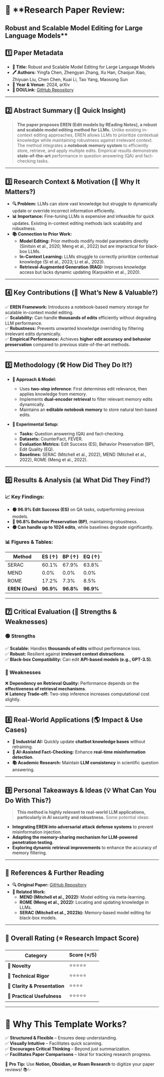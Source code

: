 # 📑 **Research Paper Review: 
## Robust and Scalable Model Editing for Large Language Models**

## **1️⃣ Paper Metadata**
- **📌 Title:** Robust and Scalable Model Editing for Large Language Models
- **🖊️ Authors:** Yingfa Chen, Zhengyan Zhang, Xu Han, Chaojun Xiao, Zhiyuan Liu, Chen Chen, Kuai Li, Tao Yang, Maosong Sun  
- **📅 Year & Venue:** 2024, arXiv  
- **🔗 DOI/Link:** [GitHub Repository](https://github.com/thunlp/EREN)

---

## **2️⃣ Abstract Summary (🔎 Quick Insight)**
> **The paper proposes EREN (Edit models by REading Notes), a robust and scalable model editing method for LLMs.** Unlike existing in-context editing approaches, EREN allows LLMs to prioritize contextual knowledge while maintaining robustness against irrelevant context. The method integrates a **notebook memory system** to efficiently store, retrieve, and apply multiple edits. Empirical results demonstrate **state-of-the-art** performance in question answering (QA) and fact-checking tasks.

---

## **3️⃣ Research Context & Motivation (🧐 Why It Matters?)**
- **🔍 Problem:** LLMs can store vast knowledge but struggle to dynamically update or override incorrect information efficiently.
- **📊 Importance:** Fine-tuning LLMs is expensive and infeasible for quick updates. Existing in-context editing methods lack scalability and robustness.
- **📚 Connection to Prior Work:**
  - **Model Editing:** Prior methods modify model parameters directly (Sinitsin et al., 2020; Meng et al., 2022) but are impractical for black-box LLMs.
  - **In-Context Learning:** LLMs struggle to correctly prioritize contextual knowledge (Si et al., 2023; Li et al., 2023).
  - **Retrieval-Augmented Generation (RAG):** Improves knowledge access but lacks dynamic updating (Karpukhin et al., 2020).

---

## **4️⃣ Key Contributions (🚀 What’s New & Valuable?)**
✅ **EREN Framework:** Introduces a notebook-based memory storage for scalable in-context model editing.  
✅ **Scalability:** Can handle **thousands of edits** efficiently without degrading LLM performance.  
✅ **Robustness:** Prevents unwanted knowledge overriding by filtering irrelevant edits dynamically.  
✅ **Empirical Performance:** Achieves **higher edit accuracy and behavior preservation** compared to previous state-of-the-art methods.

---

## **5️⃣ Methodology (🛠️ How Did They Do It?)**
- **📝 Approach & Model:** 
  - Uses **two-step inference**: First determines edit relevance, then applies knowledge from memory.
  - Implements **dual-encoder retrieval** to filter relevant memory edits dynamically.
  - Maintains an **editable notebook memory** to store natural text-based edits.

- **🧪 Experimental Setup:**
  - **Tasks:** Question answering (QA) and fact-checking.
  - **Datasets:** CounterFact, FEVER.
  - **Evaluation Metrics:** Edit Success (ES), Behavior Preservation (BP), Edit Quality (EQ).
  - **Baselines:** SERAC (Mitchell et al., 2022), MEND (Mitchell et al., 2022), ROME (Meng et al., 2022).

---

## **6️⃣ Results & Analysis (📊 What Did They Find?)**
### **📈 Key Findings:**
- **🟢 96.9% Edit Success (ES)** on QA tasks, outperforming previous models.
- **🔵 96.8% Behavior Preservation (BP)**, maintaining robustness.
- **🟡 Can handle up to 1024 edits**, while baselines degrade significantly.

### **📊 Figures & Tables:**
| **Method** | **ES (↑)** | **BP (↑)** | **EQ (↑)** |
|------------|-----------|-----------|-----------|
| SERAC      | 60.1%     | 67.9%     | 63.8%     |
| MEND       | 0.0%      | 0.0%      | 0.0%      |
| ROME       | 17.2%     | 7.3%      | 8.5%      |
| **EREN (Ours)** | **96.9%** | **96.8%** | **96.9%** |

---

## **7️⃣ Critical Evaluation (🧐 Strengths & Weaknesses)**
### **🟢 Strengths**
✅ **Scalable:** Handles **thousands of edits** without performance loss.  
✅ **Robust:** Resilient against **irrelevant context distractions**.  
✅ **Black-box Compatibility:** Can edit **API-based models (e.g., GPT-3.5)**.

### **🔴 Weaknesses**
❌ **Dependency on Retrieval Quality:** Performance depends on the **effectiveness of retrieval mechanisms**.  
❌ **Latency Trade-off:** Two-step inference increases computational cost slightly.  

---

## **8️⃣ Real-World Applications (🌎 Impact & Use Cases)**
- **🏢 Industrial AI:** Quickly update **chatbot knowledge bases** without retraining.  
- **🤖 AI-Assisted Fact-Checking:** Enhance **real-time misinformation detection**.  
- **📚 Academic Research:** Maintain **LLM consistency** in scientific question answering.

---

## **9️⃣ Personal Takeaways & Ideas (💡 What Can You Do With This?)**
> **This method is highly relevant to real-world LLM applications, particularly in AI security and robustness.** Some potential ideas:  
- **Integrating EREN into adversarial attack defense systems** to prevent misinformation injection.
- **Adapting the memory-sharing mechanism for LLM-powered penetration testing**.
- **Exploring dynamic retrieval improvements** to enhance the accuracy of memory filtering.

---

## **🔗 References & Further Reading**
- **🔍 Original Paper:** [GitHub Repository](https://github.com/thunlp/EREN)
- **📖 Related Work:** 
  - **MEND (Mitchell et al., 2022):** Model editing via meta-learning.
  - **ROME (Meng et al., 2022):** Locating and updating knowledge in LLMs.
  - **SERAC (Mitchell et al., 2022b):** Memory-based model editing for black-box models.

---

## **🎯 Overall Rating (⭐️ Research Impact Score)**
| **Category**             | **Score (⭐️/5)** |
|--------------------------|-----------------|
| **🔹 Novelty**           | ⭐⭐⭐⭐⭐         |
| **🔹 Technical Rigor**    | ⭐⭐⭐⭐⭐         |
| **🔹 Clarity & Presentation** | ⭐⭐⭐⭐         |
| **🔹 Practical Usefulness** | ⭐⭐⭐⭐⭐         |

---

# **📌 Why This Template Works?**
✅ **Structured & Flexible** – Ensures deep understanding.  
✅ **Visually Intuitive** – Facilitates quick scanning.  
✅ **Encourages Critical Thinking** – Beyond just summarization.  
✅ **Facilitates Paper Comparisons** – Ideal for tracking research progress.  

🚀 **Pro Tip:** Use **Notion, Obsidian, or Roam Research** to digitize your paper reviews! 📚✨

